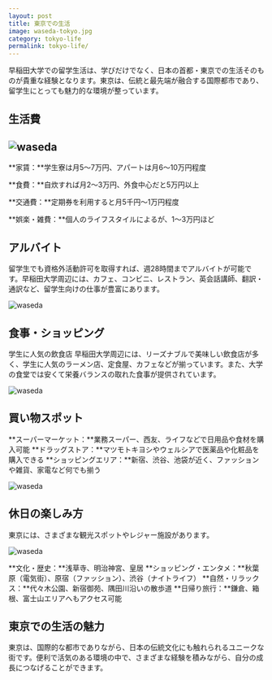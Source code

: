 ```yaml
---
layout: post
title: 東京での生活
image: waseda-tokyo.jpg
category: tokyo-life
permalink: tokyo-life/
---
```


早稲田大学での留学生活は、学びだけでなく、日本の首都・東京での生活そのものが貴重な経験となります。東京は、伝統と最先端が融合する国際都市であり、留学生にとっても魅力的な環境が整っています。

## 生活費
![waseda](https://www.correc.co.jp/hikkoshi-best/img/hikkoshibest/uploads/2024/10/2024y10m08d_1136424289.png)
---
**家賃：**学生寮は月5〜7万円、アパートは月6〜10万円程度

**食費：**自炊すれば月2〜3万円、外食中心だと5万円以上

**交通費：**定期券を利用すると月5千円〜1万円程度

**娯楽・雑費：**個人のライフスタイルによるが、1〜3万円ほど

## アルバイト
留学生でも資格外活動許可を取得すれば、週28時間までアルバイトが可能です。早稲田大学周辺には、カフェ、コンビニ、レストラン、英会話講師、翻訳・通訳など、留学生向けの仕事が豊富にあります。

![waseda](https://ramenshugyo.com/wp-content/uploads/kaneda04.jpeg)

## 食事・ショッピング
学生に人気の飲食店
早稲田大学周辺には、リーズナブルで美味しい飲食店が多く、学生に人気のラーメン店、定食屋、カフェなどが揃っています。また、大学の食堂では安くて栄養バランスの取れた食事が提供されています。

![waseda](https://www.tokyo-jimushosagashi.com/column/wp-content/uploads/2024/06/05-21.jpg)

## 買い物スポット
**スーパーマーケット：**業務スーパー、西友、ライフなどで日用品や食材を購入可能
**ドラッグストア：**マツモトキヨシやウェルシアで医薬品や化粧品を購入できる
**ショッピングエリア：**新宿、渋谷、池袋が近く、ファッションや雑貨、家電など何でも揃う

![waseda](https://rimage.gnst.jp/livejapan.com/public/article/detail/a/00/03/a0003281/img/ja/a0003281_parts_5cda3abc8c570.jpg?20190722111316&q=80&rw=686&rh=490)

## 休日の楽しみ方
東京には、さまざまな観光スポットやレジャー施設があります。

![waseda](https://monthly48.com/storage/article/308/cClGPTktfbzeRhJ4rKkPnnfWQ87HuKlh8iM3fZzo.jpeg)

**文化・歴史：**浅草寺、明治神宮、皇居
**ショッピング・エンタメ：**秋葉原（電気街）、原宿（ファッション）、渋谷（ナイトライフ）
**自然・リラックス：**代々木公園、新宿御苑、隅田川沿いの散歩道
**日帰り旅行：**鎌倉、箱根、富士山エリアへもアクセス可能

## 東京での生活の魅力
東京は、国際的な都市でありながら、日本の伝統文化にも触れられるユニークな街です。便利で活気のある環境の中で、さまざまな経験を積みながら、自分の成長につなげることができます。
